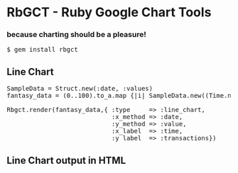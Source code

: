 # RbGCT - Ruby Google Chart Tools
### because charting should be a pleasure!

<pre>
$ gem install rbgct
</pre>

## Line Chart
<pre>
SampleData = Struct.new(:date, :values)
fantasy_data = (0..100).to_a.map {|i| SampleData.new((Time.now + 60*5*i).strftime("%H:%M"), rand(500)) }

Rbgct.render(fantasy_data,{ :type     => :line_chart, 
							:x_method => :date, 
							:y_method => :value,
							:x_label  => :time,
							:y_label  => :transactions})
</pre>

## Line Chart output in HTML
<pre>
<script type="text/javascript" src="http://www.google.com/jsapi"></script>
<script type="text/javascript">
	google.load('visualization', '1', {packages: ['corechart']});
</script>

<script type="text/javascript">
	function drawVisualization() {
	// Create and populate the data table.
		var data = new google.visualization.DataTable();
		data.addColumn('string', 'time');
		data.addColumn('number', 'transactions');
		data.addRow(['01:00', 7]);
		data.addRow(['01:05', 314]);
		data.addRow(['01:10', 267]);
		data.addRow(['01:15', 39]);
		data.addRow(['01:20', 240]);
		data.addRow(['01:25', 461]);
		data.addRow(['01:30', 86]);
		data.addRow(['01:35', 336]);
		data.addRow(['01:40', 486]);
		data.addRow(['01:45', 170]);
		data.addRow(['01:50', 191]);
		data.addRow(['01:55', 252]);
		data.addRow(['02:00', 375]);
		data.addRow(['02:05', 432]);
		data.addRow(['02:10', 106]);
		data.addRow(['02:15', 495]);
		data.addRow(['02:20', 226]);
		data.addRow(['02:25', 255]);
		data.addRow(['02:30', 20]);
		data.addRow(['02:35', 335]);
		data.addRow(['02:40', 116]);
		data.addRow(['02:45', 125]);
		data.addRow(['02:50', 53]);
		data.addRow(['02:55', 341]);
		data.addRow(['03:00', 189]);
		data.addRow(['03:05', 303]);
		data.addRow(['03:10', 156]);
		data.addRow(['03:15', 388]);
		data.addRow(['03:20', 228]);
		data.addRow(['03:25', 291]);
		data.addRow(['03:30', 173]);
		data.addRow(['03:35', 456]);
		data.addRow(['03:40', 203]);
		data.addRow(['03:45', 186]);
		data.addRow(['03:50', 7]);
		data.addRow(['03:55', 49]);
		data.addRow(['04:00', 444]);
		data.addRow(['04:05', 12]);
		data.addRow(['04:10', 37]);
		data.addRow(['04:15', 490]);
		data.addRow(['04:20', 2]);
		data.addRow(['04:25', 155]);
		data.addRow(['04:30', 50]);
		data.addRow(['04:35', 235]);
		data.addRow(['04:40', 412]);
		data.addRow(['04:45', 167]);
		data.addRow(['04:50', 89]);
		data.addRow(['04:55', 488]);
		data.addRow(['05:00', 74]);
		data.addRow(['05:05', 353]);
		data.addRow(['05:10', 262]);
		data.addRow(['05:15', 89]);
		data.addRow(['05:20', 374]);
		data.addRow(['05:25', 296]);
		data.addRow(['05:30', 275]);
		data.addRow(['05:35', 105]);
		data.addRow(['05:40', 70]);
		data.addRow(['05:45', 409]);
		data.addRow(['05:50', 429]);
		data.addRow(['05:55', 445]);
		data.addRow(['06:00', 38]);
		data.addRow(['06:05', 125]);
		data.addRow(['06:10', 340]);
		data.addRow(['06:15', 425]);
		data.addRow(['06:20', 189]);
		data.addRow(['06:25', 357]);
		data.addRow(['06:30', 220]);
		data.addRow(['06:35', 69]);
		data.addRow(['06:40', 344]);
		data.addRow(['06:45', 292]);
		data.addRow(['06:50', 243]);
		data.addRow(['06:55', 287]);
		data.addRow(['07:00', 162]);
		data.addRow(['07:05', 116]);
		data.addRow(['07:10', 174]);
		data.addRow(['07:15', 187]);
		data.addRow(['07:20', 227]);
		data.addRow(['07:25', 425]);
		data.addRow(['07:30', 376]);
		data.addRow(['07:35', 387]);
		data.addRow(['07:40', 210]);
		data.addRow(['07:45', 136]);
		data.addRow(['07:50', 202]);
		data.addRow(['07:55', 471]);
		data.addRow(['08:00', 313]);
		data.addRow(['08:05', 63]);
		data.addRow(['08:10', 326]);
		data.addRow(['08:15', 482]);
		data.addRow(['08:20', 190]);
		data.addRow(['08:25', 183]);
		data.addRow(['08:30', 434]);
		data.addRow(['08:35', 242]);
		data.addRow(['08:40', 257]);
		data.addRow(['08:45', 42]);
		data.addRow(['08:50', 279]);
		data.addRow(['08:55', 223]);
		data.addRow(['09:00', 103]);
		data.addRow(['09:05', 447]);
		data.addRow(['09:10', 41]);
		data.addRow(['09:15', 325]);
		data.addRow(['09:20', 327]);

	// Create and draw the visualization.
	new google.visualization.LineChart(document.getElementById('visualization')).
	  draw(data, {curveType: "function",
	    width: 1000, height: 400,
	    vAxis: {maxValue: 495}}
	  );
	}

	google.setOnLoadCallback(drawVisualization);
</script>
<div id="visualization" style="width: 1000px; height: 400px;"></div>
</pre>
